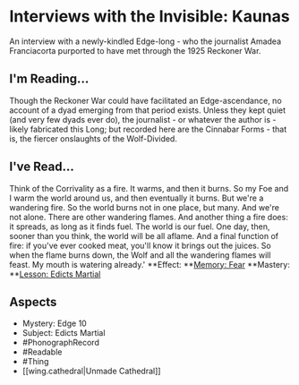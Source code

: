 # Interviews with the Invisible: Kaunas
An interview with a newly-kindled Edge-long - who the journalist Amadea Franciacorta purported to have met through the 1925 Reckoner War.
## I'm Reading...
Though the Reckoner War could have facilitated an Edge-ascendance, no account of a dyad emerging from that period exists. Unless they kept quiet (and very few dyads ever do), the journalist - or whatever the author is - likely fabricated this Long; but recorded here are the Cinnabar Forms - that is, the fiercer onslaughts of the Wolf-Divided.
## I've Read...
Think of the Corrivality as a fire. It warms, and then it burns. So my Foe and I warm the world around us, and then eventually it burns. But we're a wandering fire. So the world burns not in one place, but many. And we're not alone. There are other wandering flames. And another thing a fire does: it spreads, as long as it finds fuel. The world is our fuel. One day, then, sooner than you think, the world will be all aflame. And a final function of fire: if you've ever cooked meat, you'll know it brings out the juices. So when the flame burns down, the Wolf and all the wandering flames will feast. My mouth is watering already.'
**Effect: **[Memory: Fear](https://uadaf.theevilroot.xyz/rowenarium/element/mem.fear)
**Mastery: **[Lesson: Edicts Martial](https://uadaf.theevilroot.xyz/rowenarium/element/x.edictsmartial)
## Aspects
- Mystery: Edge 10
- Subject: Edicts Martial
- #PhonographRecord
- #Readable
- #Thing
- [[wing.cathedral|Unmade Cathedral]]